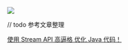 

![](https://youpaiyun.zongqilive.cn/image/20200224154643.png)



 // todo 参考文章整理

[使用 Stream API 高逼格 优化 Java 代码！](https://mp.weixin.qq.com/s/5qaKdPS0101gcw96wMAaFw)




